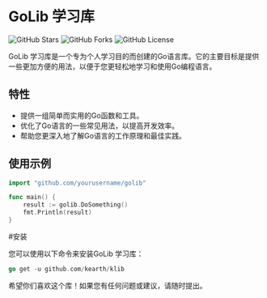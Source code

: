 # GoLib 学习库

![GitHub Stars](https://img.shields.io/github/stars/yourusername/golib.svg?style=flat-square)
![GitHub Forks](https://img.shields.io/github/forks/yourusername/golib.svg?style=flat-square)
![GitHub License](https://img.shields.io/github/license/yourusername/golib.svg?style=flat-square)

GoLib 学习库是一个专为个人学习目的而创建的Go语言库。它的主要目标是提供一些更加方便的用法，以便于您更轻松地学习和使用Go编程语言。

## 特性

- 提供一组简单而实用的Go函数和工具。
- 优化了Go语言的一些常见用法，以提高开发效率。
- 帮助您更深入地了解Go语言的工作原理和最佳实践。

## 使用示例

```go
import "github.com/yourusername/golib"

func main() {
    result := golib.DoSomething()
    fmt.Println(result)
}
```

#安装

您可以使用以下命令来安装GoLib 学习库：
```go
go get -u github.com/kearth/klib
```

希望你们喜欢这个库！如果您有任何问题或建议，请随时提出。
